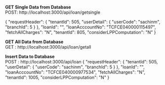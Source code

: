
<b>GET Single Data from Database</b><br/>
POST: http://localhost:3000/api/loan/getsingle

{
        "requestHeader": {
            "tenantId": 505,
            "userDetail": {
                "userCode": "sachinm",
                "branchId": 5
            }
        },
        "loanId": "",
        "loanAcccountNo": "TCFCE040000115497",
        "fetchAllCharges": "N",
        "tenantId": 805,
        "considerLPPComputation": "N"
    }


<b>GET All Data from Database</b><br/>
GET : http://localhost:3000/api/loan/getall


<b>Insert Data to Database</b><br/>
POST : http://localhost:3000/api/loan
{
        "requestHeader": {
            "tenantId": 505,
            "userDetail": {
                "userCode": "sachinm",
                "branchId": 5
            }
        },
        "loanId": "",
        "loanAcccountNo": "TCFCE040000977534",
        "fetchAllCharges": "N",
        "tenantId": 1005,
        "considerLPPComputation": "N"
    }